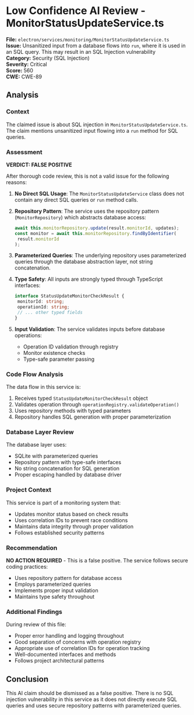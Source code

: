 # Low Confidence AI Review - MonitorStatusUpdateService.ts

**File:** `electron/services/monitoring/MonitorStatusUpdateService.ts`  
**Issue:** Unsanitized input from a database flows into `run`, where it is used in an SQL query. This may result in an SQL Injection vulnerability  
**Category:** Security (SQL Injection)  
**Severity:** Critical  
**Score:** 560  
**CWE:** CWE-89

## Analysis

### Context

The claimed issue is about SQL injection in `MonitorStatusUpdateService.ts`. The claim mentions unsanitized input flowing into a `run` method for SQL queries.

### Assessment

**VERDICT: FALSE POSITIVE**

After thorough code review, this is not a valid issue for the following reasons:

1. **No Direct SQL Usage**: The `MonitorStatusUpdateService` class does not contain any direct SQL queries or `run` method calls.

2. **Repository Pattern**: The service uses the repository pattern (`MonitorRepository`) which abstracts database access:

   ```typescript
   await this.monitorRepository.update(result.monitorId, updates);
   const monitor = await this.monitorRepository.findByIdentifier(
    result.monitorId
   );
   ```

3. **Parameterized Queries**: The underlying repository uses parameterized queries through the database abstraction layer, not string concatenation.

4. **Type Safety**: All inputs are strongly typed through TypeScript interfaces:

   ```typescript
   interface StatusUpdateMonitorCheckResult {
    monitorId: string;
    operationId: string;
    // ... other typed fields
   }
   ```

5. **Input Validation**: The service validates inputs before database operations:
   - Operation ID validation through registry
   - Monitor existence checks
   - Type-safe parameter passing

### Code Flow Analysis

The data flow in this service is:

1. Receives typed `StatusUpdateMonitorCheckResult` object
2. Validates operation through `operationRegistry.validateOperation()`
3. Uses repository methods with typed parameters
4. Repository handles SQL generation with proper parameterization

### Database Layer Review

The database layer uses:

- SQLite with parameterized queries
- Repository pattern with type-safe interfaces
- No string concatenation for SQL generation
- Proper escaping handled by database driver

### Project Context

This service is part of a monitoring system that:

- Updates monitor status based on check results
- Uses correlation IDs to prevent race conditions
- Maintains data integrity through proper validation
- Follows established security patterns

### Recommendation

**NO ACTION REQUIRED** - This is a false positive. The service follows secure coding practices:

- Uses repository pattern for database access
- Employs parameterized queries
- Implements proper input validation
- Maintains type safety throughout

### Additional Findings

During review of this file:

- Proper error handling and logging throughout
- Good separation of concerns with operation registry
- Appropriate use of correlation IDs for operation tracking
- Well-documented interfaces and methods
- Follows project architectural patterns

## Conclusion

This AI claim should be dismissed as a false positive. There is no SQL injection vulnerability in this service as it does not directly execute SQL queries and uses secure repository patterns with parameterized queries.
